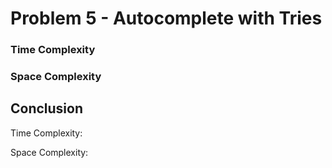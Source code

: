 # Problem 5 - Autocomplete with Tries



### Time Complexity



### Space Complexity



## Conclusion

Time Complexity: 

Space Complexity: 